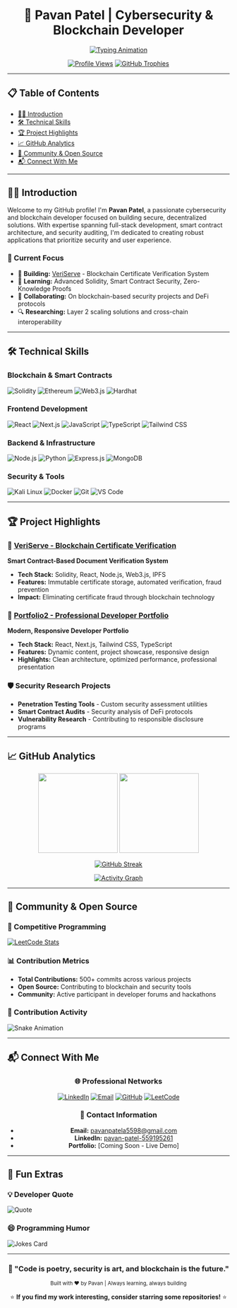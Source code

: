 <!-- 
====================================================================================================
                              PROFESSIONAL PROFILE README
                                     @CODER7657
====================================================================================================
-->

<div align="center">

# 🚀 Pavan Patel | Cybersecurity & Blockchain Developer

<p align="center">
  <a href="https://git.io/typing-svg">
    <img src="https://readme-typing-svg.herokuapp.com?font=Fira+Code&size=22&pause=1000&color=00D9FF&center=true&vCenter=true&width=500&lines=Full-Stack+Blockchain+Developer;Cybersecurity+Enthusiast;Smart+Contract+Architect;Open+Source+Contributor" alt="Typing Animation" />
  </a>
</p>

[![Profile Views](https://komarev.com/ghpvc/?username=CODER7657&label=Profile%20Views&color=0e75b6&style=flat)](https://github.com/CODER7657)
[![GitHub Trophies](https://github-profile-trophy.vercel.app/?username=CODER7657&theme=onedark&no-frame=true&column=7)](https://github.com/ryo-ma/github-profile-trophy)

</div>

---

## 📋 Table of Contents

- [👨‍💻 Introduction](#-introduction)
- [🛠️ Technical Skills](#️-technical-skills)
- [🏆 Project Highlights](#-project-highlights)
- [📈 GitHub Analytics](#-github-analytics)
- [🤝 Community & Open Source](#-community--open-source)
- [📬 Connect With Me](#-connect-with-me)

---

## 👨‍💻 Introduction

Welcome to my GitHub profile! I'm **Pavan Patel**, a passionate cybersecurity and blockchain developer focused on building secure, decentralized solutions. With expertise spanning full-stack development, smart contract architecture, and security auditing, I'm dedicated to creating robust applications that prioritize security and user experience.

### 🎯 Current Focus
- 🔭 **Building:** [VeriServe](https://github.com/CODER7657/blockchain) - Blockchain Certificate Verification System
- 🌱 **Learning:** Advanced Solidity, Smart Contract Security, Zero-Knowledge Proofs
- 👯 **Collaborating:** On blockchain-based security projects and DeFi protocols
- 🔍 **Researching:** Layer 2 scaling solutions and cross-chain interoperability

---

## 🛠️ Technical Skills

### **Blockchain & Smart Contracts**
![Solidity](https://img.shields.io/badge/Solidity-363636?style=for-the-badge&logo=solidity&logoColor=white)
![Ethereum](https://img.shields.io/badge/Ethereum-3C3C3D?style=for-the-badge&logo=ethereum&logoColor=white)
![Web3.js](https://img.shields.io/badge/Web3.js-F16822?style=for-the-badge&logo=web3.js&logoColor=white)
![Hardhat](https://img.shields.io/badge/Hardhat-FFF100?style=for-the-badge&logo=hardhat&logoColor=black)

### **Frontend Development**
![React](https://img.shields.io/badge/React-20232A?style=for-the-badge&logo=react&logoColor=61DAFB)
![Next.js](https://img.shields.io/badge/Next.js-000000?style=for-the-badge&logo=next.js&logoColor=white)
![JavaScript](https://img.shields.io/badge/JavaScript-F7DF1E?style=for-the-badge&logo=javascript&logoColor=black)
![TypeScript](https://img.shields.io/badge/TypeScript-007ACC?style=for-the-badge&logo=typescript&logoColor=white)
![Tailwind CSS](https://img.shields.io/badge/Tailwind_CSS-38B2AC?style=for-the-badge&logo=tailwind-css&logoColor=white)

### **Backend & Infrastructure**
![Node.js](https://img.shields.io/badge/Node.js-43853D?style=for-the-badge&logo=node.js&logoColor=white)
![Python](https://img.shields.io/badge/Python-3776AB?style=for-the-badge&logo=python&logoColor=white)
![Express.js](https://img.shields.io/badge/Express.js-404D59?style=for-the-badge&logo=express&logoColor=white)
![MongoDB](https://img.shields.io/badge/MongoDB-4EA94B?style=for-the-badge&logo=mongodb&logoColor=white)

### **Security & Tools**
![Kali Linux](https://img.shields.io/badge/Kali_Linux-557C94?style=for-the-badge&logo=kali-linux&logoColor=white)
![Docker](https://img.shields.io/badge/Docker-2496ED?style=for-the-badge&logo=docker&logoColor=white)
![Git](https://img.shields.io/badge/Git-F05032?style=for-the-badge&logo=git&logoColor=white)
![VS Code](https://img.shields.io/badge/VS_Code-007ACC?style=for-the-badge&logo=visual-studio-code&logoColor=white)

---

## 🏆 Project Highlights

### 🔐 [VeriServe - Blockchain Certificate Verification](https://github.com/CODER7657/blockchain)
**Smart Contract-Based Document Verification System**
- **Tech Stack:** Solidity, React, Node.js, Web3.js, IPFS
- **Features:** Immutable certificate storage, automated verification, fraud prevention
- **Impact:** Eliminating certificate fraud through blockchain technology

### 💼 [Portfolio2 - Professional Developer Portfolio](https://github.com/CODER7657/portfolio2)
**Modern, Responsive Developer Portfolio**
- **Tech Stack:** React, Next.js, Tailwind CSS, TypeScript
- **Features:** Dynamic content, project showcase, responsive design
- **Highlights:** Clean architecture, optimized performance, professional presentation

### 🛡️ Security Research Projects
- **Penetration Testing Tools** - Custom security assessment utilities
- **Smart Contract Audits** - Security analysis of DeFi protocols
- **Vulnerability Research** - Contributing to responsible disclosure programs

---

## 📈 GitHub Analytics

<div align="center">

<img height="180em" src="https://github-readme-stats.vercel.app/api?username=CODER7657&show_icons=true&theme=tokyonight&include_all_commits=true&count_private=true"/>
<img height="180em" src="https://github-readme-stats.vercel.app/api/top-langs/?username=CODER7657&layout=compact&langs_count=8&theme=tokyonight"/>

</div>

<div align="center">

[![GitHub Streak](https://streak-stats.demolab.com/?user=CODER7657&theme=tokyonight&hide_border=true)](https://git.io/streak-stats)

</div>

<div align="center">

[![Activity Graph](https://github-readme-activity-graph.vercel.app/graph?username=CODER7657&theme=tokyo-night&hide_border=true)](https://github.com/ashutosh00710/github-readme-activity-graph)

</div>

---

## 🤝 Community & Open Source

### 🏅 Competitive Programming
[![LeetCode Stats](https://leetcard.jacoblin.cool/bh7pqspudd?theme=dark&font=Karma&ext=contest)](https://leetcode.com/bh7pqspudd/)

### 📊 Contribution Metrics
- **Total Contributions:** 500+ commits across various projects
- **Open Source:** Contributing to blockchain and security tools
- **Community:** Active participant in developer forums and hackathons

### 🐍 Contribution Activity
![Snake Animation](https://github.com/CODER7657/CODER7657/blob/output/github-contribution-grid-snake.svg)

---

## 📬 Connect With Me

<div align="center">

### 🌐 Professional Networks

[![LinkedIn](https://img.shields.io/badge/LinkedIn-0077B5?style=for-the-badge&logo=linkedin&logoColor=white)](https://www.linkedin.com/in/pavan-patel-559195261/)
[![Email](https://img.shields.io/badge/Email-D14836?style=for-the-badge&logo=gmail&logoColor=white)](mailto:pavanpatela5598@gmail.com)
[![GitHub](https://img.shields.io/badge/GitHub-100000?style=for-the-badge&logo=github&logoColor=white)](https://github.com/CODER7657)
[![LeetCode](https://img.shields.io/badge/LeetCode-FFA116?style=for-the-badge&logo=leetcode&logoColor=black)](https://www.leetcode.com/bh7pqspudd)

### 📧 Contact Information
- **Email:** pavanpatela5598@gmail.com
- **LinkedIn:** [pavan-patel-559195261](https://www.linkedin.com/in/pavan-patel-559195261/)
- **Portfolio:** [Coming Soon - Live Demo]

</div>

---

## 🎯 Fun Extras

### 💡 Developer Quote
![Quote](https://quotes-github-readme.vercel.app/api?type=horizontal&theme=tokyonight)

### 😄 Programming Humor
![Jokes Card](https://readme-jokes.vercel.app/api?theme=tokyonight)

---

<div align="center">

### 🚀 "Code is poetry, security is art, and blockchain is the future."

<sub>Built with ❤️ by Pavan | Always learning, always building</sub>

⭐️ **If you find my work interesting, consider starring some repositories!** ⭐️

</div>

<!-- 
====================================================================================================
                                    END OF README
====================================================================================================
-->

